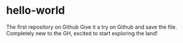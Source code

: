 # hello-world
The first repository on Github
Give it a try on Github and save the file.
Completely new to the GH, excited to start exploring the land!
